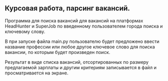 ## Курсовая работа, парсинг вакансий.
Программа для поиска вакансий для вакансий на платформах HeadHunter и SuperJob по введенному пользователем города поиска и ключевому слову.

В при запуске файла main.py пользователю будет предложено ввести название профессии или любое другое ключевое слово для поиска вакансии, по которым будет произведен поиск.

Результат в виде списка вакансий, отсортированных по размеру предлагаемой зарплаты и другим критериям записывается в файл и просматривается на экране.
